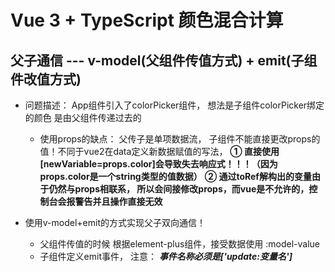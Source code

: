 # Vue 3 + TypeScript 颜色混合计算

## 父子通信 --- v-model(父组件传值方式) + emit(子组件改值方式)
   - 问题描述： App组件引入了colorPicker组件， 想法是子组件colorPicker绑定的颜色 是由父组件传递过去的
      * 使用props的缺点： 父传子是单项数据流， 子组件不能直接更改props的值！不同于vue2在data定义新数据赋值的写法，
         **① 直接使用[newVariable=props.color]会导致失去响应式！！！（因为props.color是一个string类型的值数据）**
         **② 通过toRef解构出的变量由于仍然与props相联系， 所以会间接修改props，而vue是不允许的，控制台会报警告并且操作直接无效**

   - 使用v-model+emit的方式实现父子双向通信！
      * 父组件传值的时候 根据element-plus组件，接受数据使用 :model-value
      * 子组件定义emit事件， 注意： ***事件名称必须是['update:变量名']***
   

